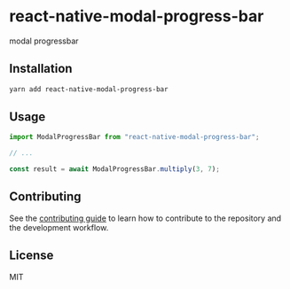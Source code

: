 # react-native-modal-progress-bar

modal progressbar

## Installation

```sh
yarn add react-native-modal-progress-bar
```

## Usage

```js
import ModalProgressBar from "react-native-modal-progress-bar";

// ...

const result = await ModalProgressBar.multiply(3, 7);
```

## Contributing

See the [contributing guide](CONTRIBUTING.md) to learn how to contribute to the repository and the development workflow.

## License

MIT
